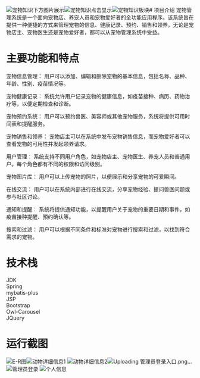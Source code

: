 ![宠物知识下方图片展示](https://github.com/heweijiqn/pet/assets/95403358/92e65245-a58d-4788-a565-571ef128ab64)![宠物知识点击显示](https://github.com/heweijiqn/pet/assets/95403358/05164e1c-753c-40f5-af0e-4e944b47fd20)![宠物知识板块](https://github.com/heweijiqn/pet/assets/95403358/55ec8697-1424-430d-91fb-807b5839da30)# 项目介绍
宠物管理系统是一个面向宠物店、养宠人员和宠物爱好者的全功能应用程序。该系统旨在提供一种便捷的方式来管理宠物的信息、健康记录、预约、销售和领养。无论是宠物店主、宠物医生还是宠物爱好者，都可以从宠物管理系统中受益。

# 主要功能和特点
宠物信息管理： 用户可以添加、编辑和删除宠物的基本信息，包括名称、品种、年龄、性别、疫苗情况等。

宠物健康记录： 系统允许用户记录宠物的健康信息，如疫苗接种、病历、药物治疗等，以便定期检查和诊断。

宠物预约系统： 用户可以预约兽医、美容师或其他宠物服务，系统将提供可用时间表和提醒服务。

宠物销售和领养： 宠物店主可以在系统中发布宠物销售信息，而宠物爱好者可以查看宠物的可用性并发起领养请求。

用户管理： 系统支持不同用户角色，如宠物店主、宠物医生、养宠人员和普通用户。每个角色都有不同的权限和访问级别。

宠物图片库： 用户可以上传宠物的照片，以便展示和分享宠物的可爱瞬间。

在线交流： 用户可以在系统内部进行在线交流，分享宠物经验、提问兽医问题或参与社区讨论。

通知和提醒： 系统将提供通知功能，以提醒用户关于宠物的重要日期和事件，如疫苗接种提醒、预约确认等。

搜索和过滤： 用户可以根据不同条件和标准对宠物进行搜索和过滤，以找到符合需求的宠物。


# 技术栈
JDK\
Spring\
mybatis-plus\
JSP\
Bootstrap\
Owl-Carousel\
JQuery

# 运行截图
![E-R图](https://github.com/heweijiqn/pet/assets/95403358/6d32d109-d071-462d-9437-01b7a5023854)![动物详细信息1](https://github.com/heweijiqn/pet/assets/95403358/768069fd-b51e-405f-b201-95c97f8db9f5)
![动物详细信息2](https://github.com/heweijiqn/pet/assets/95403358/4c614095-6880-4e6c-a7b6-06be7a93f6c5)![Uploading 管理员登录入口.png…]()
![管理员登录](https://github.com/heweijiqn/pet/assets/95403358/194abee7-8007-46da-a397-b6ef26e0a901)
![个人信息](https://github.com/heweijiqn/pet/assets/95403358/31a53d39-131d-4596-9244-a896d6858bd5)





